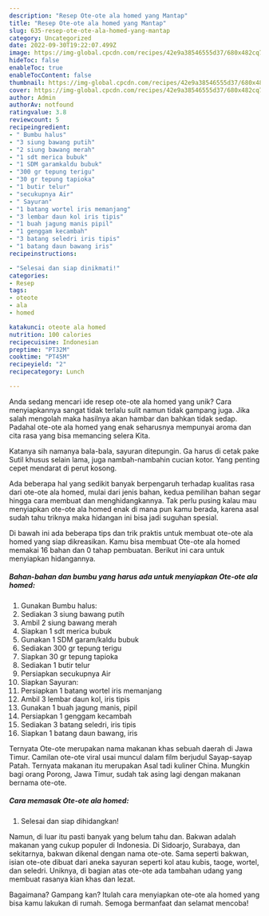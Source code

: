 ```yaml
---
description: "Resep Ote-ote ala homed yang Mantap"
title: "Resep Ote-ote ala homed yang Mantap"
slug: 635-resep-ote-ote-ala-homed-yang-mantap
category: Uncategorized
date: 2022-09-30T19:22:07.499Z
image: https://img-global.cpcdn.com/recipes/42e9a38546555d37/680x482cq70/ote-ote-ala-homed-foto-resep-utama.jpg
hideToc: false
enableToc: true
enableTocContent: false
thumbnail: https://img-global.cpcdn.com/recipes/42e9a38546555d37/680x482cq70/ote-ote-ala-homed-foto-resep-utama.jpg
cover: https://img-global.cpcdn.com/recipes/42e9a38546555d37/680x482cq70/ote-ote-ala-homed-foto-resep-utama.jpg
author: Admin
authorAv: notfound
ratingvalue: 3.8
reviewcount: 5
recipeingredient:
- " Bumbu halus"
- "3 siung bawang putih"
- "2 siung bawang merah"
- "1 sdt merica bubuk"
- "1 SDM garamkaldu bubuk"
- "300 gr tepung terigu"
- "30 gr tepung tapioka"
- "1 butir telur"
- "secukupnya Air"
- " Sayuran"
- "1 batang wortel iris memanjang"
- "3 lembar daun kol iris tipis"
- "1 buah jagung manis pipil"
- "1 genggam kecambah"
- "3 batang seledri iris tipis"
- "1 batang daun bawang iris"
recipeinstructions:

- "Selesai dan siap dinikmati!"
categories:
- Resep
tags:
- oteote
- ala
- homed

katakunci: oteote ala homed 
nutrition: 100 calories
recipecuisine: Indonesian
preptime: "PT32M"
cooktime: "PT45M"
recipeyield: "2"
recipecategory: Lunch

---
```





Anda sedang mencari ide resep ote-ote ala homed yang unik? Cara menyiapkannya sangat tidak terlalu sulit namun tidak gampang juga. Jika salah mengolah maka hasilnya akan hambar dan bahkan tidak sedap. Padahal ote-ote ala homed yang enak seharusnya mempunyai aroma dan cita rasa yang bisa memancing selera Kita.





Katanya sih namanya bala-bala, sayuran ditepungin. Ga harus di cetak pake Sutil khusus selain lama, juga nambah-nambahin cucian kotor. Yang penting cepet mendarat di perut kosong.

Ada beberapa hal yang sedikit banyak berpengaruh terhadap kualitas rasa dari ote-ote ala homed, mulai dari jenis bahan, kedua pemilihan bahan segar hingga cara membuat dan menghidangkannya. Tak perlu pusing kalau mau menyiapkan ote-ote ala homed enak di mana pun kamu berada, karena asal sudah tahu triknya maka hidangan ini bisa jadi suguhan spesial.






Di bawah ini ada beberapa tips dan trik praktis untuk membuat ote-ote ala homed yang siap dikreasikan. Kamu bisa membuat Ote-ote ala homed memakai 16 bahan dan 0 tahap pembuatan. Berikut ini cara untuk menyiapkan hidangannya.

<!--inarticleads1-->

##### Bahan-bahan dan bumbu yang harus ada untuk menyiapkan Ote-ote ala homed:

1. Gunakan  Bumbu halus:
1. Sediakan 3 siung bawang putih
1. Ambil 2 siung bawang merah
1. Siapkan 1 sdt merica bubuk
1. Gunakan 1 SDM garam/kaldu bubuk
1. Sediakan 300 gr tepung terigu
1. Siapkan 30 gr tepung tapioka
1. Sediakan 1 butir telur
1. Persiapkan secukupnya Air
1. Siapkan  Sayuran:
1. Persiapkan 1 batang wortel iris memanjang
1. Ambil 3 lembar daun kol, iris tipis
1. Gunakan 1 buah jagung manis, pipil
1. Persiapkan 1 genggam kecambah
1. Sediakan 3 batang seledri, iris tipis
1. Siapkan 1 batang daun bawang, iris


Ternyata Ote-ote merupakan nama makanan khas sebuah daerah di Jawa Timur. Camilan ote-ote viral usai muncul dalam film berjudul Sayap-sayap Patah. Ternyata makanan itu merupakan Asal tadi kuliner China. Mungkin bagi orang Porong, Jawa Timur, sudah tak asing lagi dengan makanan bernama ote-ote. 

<!--inarticleads2-->

##### Cara memasak Ote-ote ala homed:


1. Selesai dan siap dihidangkan!

Namun, di luar itu pasti banyak yang belum tahu dan. Bakwan adalah makanan yang cukup populer di Indonesia. Di Sidoarjo, Surabaya, dan sekitarnya, bakwan dikenal dengan nama ote-ote. Sama seperti bakwan, isian ote-ote dibuat dari aneka sayuran seperti kol atau kubis, taoge, wortel, dan seledri. Uniknya, di bagian atas ote-ote ada tambahan udang yang membuat rasanya kian khas dan lezat. 

Bagaimana? Gampang kan? Itulah cara menyiapkan ote-ote ala homed yang bisa kamu lakukan di rumah. Semoga bermanfaat dan selamat mencoba!
